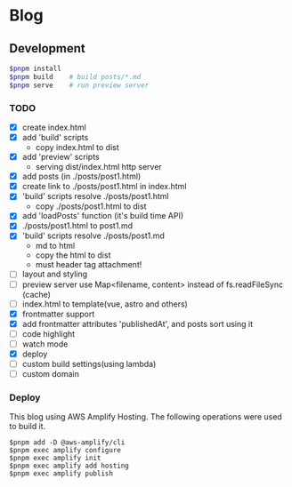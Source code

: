# Blog

## Development

```bash
$pnpm install
$pnpm build    # build posts/*.md
$pnpm serve    # run preview server
```

### TODO

- [x] create index.html
- [x] add 'build' scripts
   - copy index.html to dist
- [x] add 'preview' scripts
   - serving dist/index.html http server
- [x] add posts (in ./posts/post1.html)
- [x] create link to ./posts/post1.html in index.html
- [x] 'build' scripts resolve ./posts/post1.html
   - copy ./posts/post1.html to dist
- [x] add 'loadPosts' function (it's build time API)
- [x] ./posts/post1.html to post1.md
- [x] 'build' scripts resolve ./posts/post1.md
   - md to html
   - copy the html to dist
   - must header tag attachment!
- [ ] layout and styling
- [ ] preview server use Map<filename, content> instead of fs.readFileSync (cache)
- [ ] index.html to template(vue, astro and others)
- [x] frontmatter support
- [x] add frontmatter attributes 'publishedAt', and posts sort using it
- [ ] code highlight
- [ ] watch mode
- [x] deploy
- [ ] custom build settings(using lambda)
- [ ] custom domain

### Deploy

This blog using AWS Amplify Hosting.
The following operations were used to build it.
```shellscript
$pnpm add -D @aws-amplify/cli
$pnpm exec amplify configure
$pnpm exec amplify init
$pnpm exec amplify add hosting
$pnpm exec amplify publish
```

